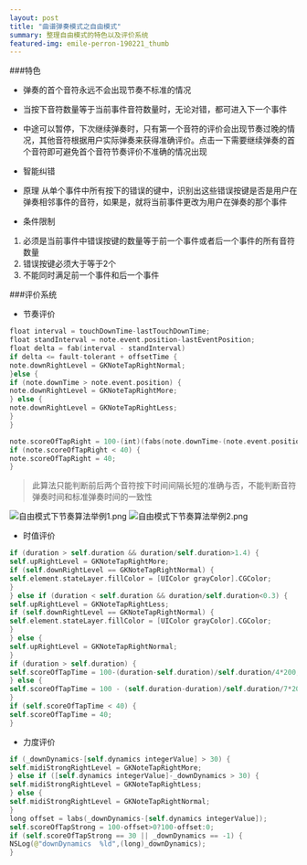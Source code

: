 ```yaml
---
layout: post
title: "曲谱弹奏模式之自由模式"
summary: 整理自由模式的特色以及评价系统
featured-img: emile-perron-190221_thumb
---
```

###特色

- 弹奏的首个音符永远不会出现节奏不标准的情况

- 当按下音符数量等于当前事件音符数量时，无论对错，都可进入下一个事件

- 中途可以暂停，下次继续弹奏时，只有第一个音符的评价会出现节奏过晚的情况，其他音符根据用户实际弹奏来获得准确评价。点击一下需要继续弹奏的首个音符即可避免首个音符节奏评价不准确的情况出现

- 智能纠错
- 原理
从单个事件中所有按下的错误的键中，识别出这些错误按键是否是用户在弹奏相邻事件的音符，如果是，就将当前事件更改为用户在弹奏的那个事件

- 条件限制
1. 必须是当前事件中错误按键的数量等于前一个事件或者后一个事件的所有音符数量
2. 错误按键必须大于等于2个
3. 不能同时满足前一个事件和后一个事件


###评价系统
- 节奏评价
```swift
float interval = touchDownTime-lastTouchDownTime;
float standInterval = note.event.position-lastEventPosition;
float delta = fab(interval - standInterval)
if delta <= fault-tolerant + offsetTime {
note.downRightLevel = GKNoteTapRightNormal;
}else {
if (note.downTime > note.event.position) {
note.downRightLevel = GKNoteTapRightMore;
} else {
note.downRightLevel = GKNoteTapRightLess;
}
}

note.scoreOfTapRight = 100-(int)(fabs(note.downTime-(note.event.position+OffsetTime))/RongCuoTime*40);
if (note.scoreOfTapRight < 40) {
note.scoreOfTapRight = 40;
}
```
>此算法只能判断前后两个音符按下时间间隔长短的准确与否，不能判断音符弹奏时间和标准弹奏时间的一致性

![自由模式下节奏算法举例1.png](https://upload-images.jianshu.io/upload_images/1368807-b887670f34776491.png?imageMogr2/auto-orient/strip%7CimageView2/2/w/1240)
![自由模式下节奏算法举例2.png](https://upload-images.jianshu.io/upload_images/1368807-1c0759f4052671fd.png?imageMogr2/auto-orient/strip%7CimageView2/2/w/1240)

- 时值评价
```swift
if (duration > self.duration && duration/self.duration>1.4) {
self.upRightLevel = GKNoteTapRightMore;
if (self.downRightLevel == GKNoteTapRightNormal) {
self.element.stateLayer.fillColor = [UIColor grayColor].CGColor;
}
} else if (duration < self.duration && duration/self.duration<0.3) {
self.upRightLevel = GKNoteTapRightLess;
if (self.downRightLevel == GKNoteTapRightNormal) {
self.element.stateLayer.fillColor = [UIColor grayColor].CGColor;
}
} else {
self.upRightLevel = GKNoteTapRightNormal;
}
if (duration > self.duration) {
self.scoreOfTapTime = 100-(duration-self.duration)/self.duration/4*200;
} else {
self.scoreOfTapTime = 100 - (self.duration-duration)/self.duration/7*200;
}
if (self.scoreOfTapTime < 40) {
self.scoreOfTapTime = 40;
}
```
- 力度评价
```swift
if (_downDynamics-[self.dynamics integerValue] > 30) {
self.midiStrongRightLevel = GKNoteTapRightMore;
} else if ([self.dynamics integerValue]-_downDynamics > 30) {
self.midiStrongRightLevel = GKNoteTapRightLess;
} else {
self.midiStrongRightLevel = GKNoteTapRightNormal;
}
long offset = labs(_downDynamics-[self.dynamics integerValue]);
self.scoreOfTapStrong = 100-offset>0?100-offset:0;
if (self.scoreOfTapStrong == 30 || _downDynamics == -1) {
NSLog(@"downDynamics  %ld",(long)_downDynamics);
}
```
